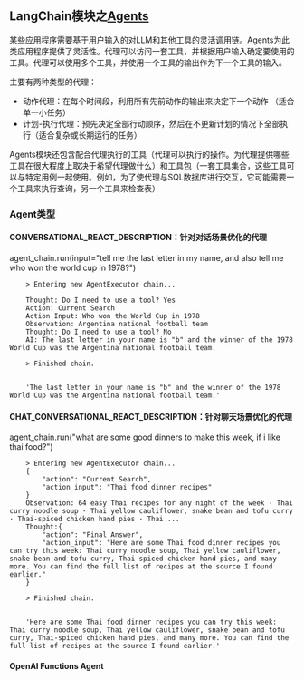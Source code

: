 ## LangChain模块之[Agents](https://python.langchain.com/docs/modules/agents/)
某些应用程序需要基于用户输入的对LLM和其他工具的灵活调用链。Agents为此类应用程序提供了灵活性。代理可以访问一套工具，并根据用户输入确定要使用的工具。代理可以使用多个工具，并使用一个工具的输出作为下一个工具的输入。

主要有两种类型的代理：
- 动作代理：在每个时间段，利用所有先前动作的输出来决定下一个动作 （适合单一小任务）
- 计划-执行代理：预先决定全部行动顺序，然后在不更新计划的情况下全部执行（适合复杂或长期运行的任务）

Agents模块还包含配合代理执行的工具（代理可以执行的操作。为代理提供哪些工具在很大程度上取决于希望代理做什么）和工具包（一套工具集合，这些工具可以与特定用例一起使用。例如，为了使代理与SQL数据库进行交互，它可能需要一个工具来执行查询，另一个工具来检查表）


### Agent类型
#### CONVERSATIONAL_REACT_DESCRIPTION：针对对话场景优化的代理

agent_chain.run(input="tell me the last letter in my name, and also tell me who won the world cup in 1978?")
```shell
    > Entering new AgentExecutor chain...
    
    Thought: Do I need to use a tool? Yes
    Action: Current Search
    Action Input: Who won the World Cup in 1978
    Observation: Argentina national football team
    Thought: Do I need to use a tool? No
    AI: The last letter in your name is "b" and the winner of the 1978 World Cup was the Argentina national football team.
    
    > Finished chain.


    'The last letter in your name is "b" and the winner of the 1978 World Cup was the Argentina national football team.'
```

#### CHAT_CONVERSATIONAL_REACT_DESCRIPTION：针对聊天场景优化的代理
agent_chain.run("what are some good dinners to make this week, if i like thai food?")

```shell
    > Entering new AgentExecutor chain...
    {
        "action": "Current Search",
        "action_input": "Thai food dinner recipes"
    }
    Observation: 64 easy Thai recipes for any night of the week · Thai curry noodle soup · Thai yellow cauliflower, snake bean and tofu curry · Thai-spiced chicken hand pies · Thai ...
    Thought:{
        "action": "Final Answer",
        "action_input": "Here are some Thai food dinner recipes you can try this week: Thai curry noodle soup, Thai yellow cauliflower, snake bean and tofu curry, Thai-spiced chicken hand pies, and many more. You can find the full list of recipes at the source I found earlier."
    }
    
    > Finished chain.


    'Here are some Thai food dinner recipes you can try this week: Thai curry noodle soup, Thai yellow cauliflower, snake bean and tofu curry, Thai-spiced chicken hand pies, and many more. You can find the full list of recipes at the source I found earlier.'
```

#### OpenAI Functions Agent
